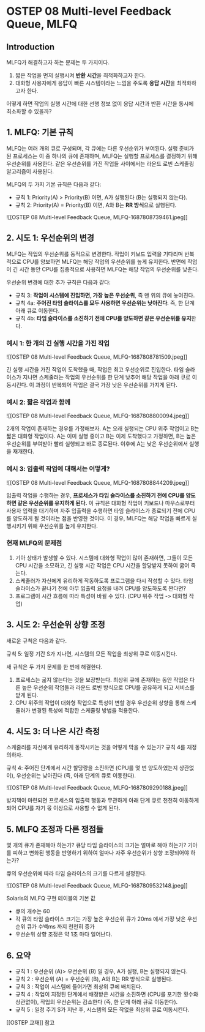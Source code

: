 # OSTEP 08 Multi-level Feedback Queue, MLFQ

## Introduction

MLFQ가 해결하고자 하는 문제는 두 가지이다.

1. 짧은 작업을 먼저 실행시켜 **반환 시간**을 최적화하고자 한다.
2. 대화형 사용자에게 응답이 빠른 시스템이라는 느낌을 주도록 **응답 시간**을 최적화하고자 한다.

어떻게 하면 작업의 실행 시간에 대한 선행 정보 없이 응답 시간과 반환 시간을 동시에 최소화할 수 있을까?

## 1. MLFQ: 기본 규칙

MLFQ는 여러 개의 큐로 구성되며, 각 큐에는 다른 우선순위가 부여된다. 실행 준비가 된 프로세스는 이 중 하나의 큐에 존재하며, MLFQ는 실행할 프로세스를 결정하기 위해 우선순위를 사용한다. 같은 우선순위를 가진 작업들 사이에서는 라운드 로빈 스케줄링 알고리즘이 사용된다.

MLFQ의 두 가지 기본 규칙은 다음과 같다:

- 규칙 1: Priority(A) > Priority(B) 이면, A가 실행된다 (B는 실행되지 않는다).
- 규칙 2: Priority(A) = Priority(B) 이면, A와 B는 **RR 방식**으로 실행된다.

![[OSTEP 08 Multi-level Feedback Queue, MLFQ-1687808739461.jpeg]]

## 2. 시도 1: 우선순위의 변경

MLFQ는 작업의 우선순위를 동적으로 변경한다. 작업이 키보드 입력을 기다리며 반복적으로 CPU를 양보하면 MLFQ는 해당 작업의 우선순위를 높게 유지한다. 반면에 작업이 긴 시간 동안 CPU를 집중적으로 사용하면 MLFQ는 해당 작업의 우선순위를 낮춘다.

우선순위 변경에 대한 추가 규칙은 다음과 같다:

- 규칙 3: **작업이 시스템에 진입하면, 가장 높은 우선순위**, 즉 맨 위의 큐에 놓여진다.
- 규칙 4a: **주어진 타임 슬라이스를 모두 사용하면 우선순위는 낮아진다**. 즉, 한 단계 아래 큐로 이동한다.
- 규칙 4b: **타임 슬라이스를 소진하기 전에 CPU를 양도하면 같은 우선순위를 유지**한다.

### 예시 1: 한 개의 긴 실행 시간을 가진 작업

![[OSTEP 08 Multi-level Feedback Queue, MLFQ-1687808781509.jpeg]]

긴 실행 시간을 가진 작업이 도착했을 때, 작업은 최고 우선순위로 진입한다. 타임 슬라이스가 지나면 스케줄러는 작업의 우선순위를 한 단계 낮추어 해당 작업을 아래 큐로 이동시킨다. 이 과정이 반복되어 작업은 결국 가장 낮은 우선순위를 가지게 된다.

### 예시 2: 짧은 작업과 함께

![[OSTEP 08 Multi-level Feedback Queue, MLFQ-1687808800094.jpeg]]

2개의 작업이 존재하는 경우를 가정해보자. A는 오래 실행되는 CPU 위주 작업이고 B는 짧은 대화형 작업이다. A는 이미 실행 중이고 B는 이제 도착했다고 가정하면, B는 높은 우선순위를 부여받아 빨리 실행되고 바로 종료된다. 이후에 A는 낮은 우선순위에서 실행을 재개한다.

### 예시 3: 입출력 작업에 대해서는 어떻게?

![[OSTEP 08 Multi-level Feedback Queue, MLFQ-1687808844209.jpeg]]

입출력 작업을 수행하는 경우, **프로세스가 타임 슬라이스를 소진하기 전에 CPU를 양도하면 같은 우선순위를 유지하게 된다.** 이 규칙은 대화형 작업이 키보드나 마우스로부터 사용자 입력을 대기하며 자주 입출력을 수행하면 타임 슬라이스가 종료되기 전에 CPU를 양도하게 될 것이라는 점을 반영한 것이다. 이 경우, MLFQ는 해당 작업을 빠르게 실행시키기 위해 우선순위를 높게 유지한다.

### 현재 MLFQ의 문제점

1. 기아 상태가 발생할 수 있다. 시스템에 대화형 작업이 많이 존재하면, 그들이 모든 CPU 시간을 소모하고, 긴 실행 시간 작업은 CPU 시간을 할당받지 못하여 굶어 죽는다.
2. 스케줄러가 자신에게 유리하게 작동하도록 프로그램을 다시 작성할 수 있다. 타임 슬라이스가 끝나기 전에 아무 입출력 요청을 내려 CPU를 양도하도록 짠다면?
3. 프로그램이 시간 흐름에 따라 특성이 바뀔 수 있다. (CPU 위주 작업 -> 대화형 작업)

## 3. 시도 2: 우선순위 상향 조정

새로운 규칙은 다음과 같다.

규칙 5: 일정 기간 S가 지나면, 시스템의 모든 작업을 최상위 큐로 이동시킨다.

새 규칙은 두 가지 문제를 한 번에 해결한다. 

1. 프로세스는 굶지 않는다는 것을 보장받는다. 최상위 큐에 존재하는 동안 작업은 다른 높은 우선순위 작업들과 라운드 로빈 방식으로 CPU를 공유하게 되고 서비스를 받게 된다. 
2. CPU 위주의 작업이 대화형 작업으로 특성이 변할 경우 우선순위 상향을 통해 스케줄러가 변경된 특성에 적합한 스케줄링 방법을 적용한다.

## 4. 시도 3: 더 나은 시간 측정

스케줄러를 자신에게 유리하게 동작시키는 것을 어떻게 막을 수 있는가?
규칙 4를 재정의하자.

규칙 4: 주어진 단계에서 시간 할당량을 소진하면 (CPU를 몇 번 양도하였는지 상관없이), 우선순위는 낮아진다 (즉, 아래 단계의 큐로 이동한다).

![[OSTEP 08 Multi-level Feedback Queue, MLFQ-1687809290188.jpeg]]

방지책이 마련되면 프로세스의 입출력 행동과 무관하게 아래 단계 큐로 천천히 이동하게 되어 CPU를 자기 몫 이상으로 사용할 수 없게 된다.

## 5. MLFQ 조정과 다른 쟁점들

몇 개의 큐가 존재해야 하는가? 큐당 타임 슬라이스의 크기는 얼마로 해야 하는가? 기아를 피하고 변화된 행동을 반영하기 위하여 얼마나 자주 우선순위가 상향 조정되어야 하는가?

큐의 우선순위에 따라 타임 슬라이스의 크기를 다르게 설정한다.

![[OSTEP 08 Multi-level Feedback Queue, MLFQ-1687809532148.jpeg]]

Solaris의 MLFQ 구현 테이블의 기본 값

- 큐의 개수는 60
- 각 큐의 타임 슬라이스 크기는 가장 높은 우선순위 큐가 20ms 에서 가장 낮은 우선순위 큐가 수백ms 까지 천천히 증가
- 우선순위 상향 조정은 약 1초 마다 일어난다.

## 6. 요약

- 규칙 1 : 우선순위 (A)> 우선순위 (B) 일 경우, A가 실행, B는 실행되지 않는다. 
- 규칙 2 : 우선순위 (A) = 우선순위 (B), A와 B는 RR 방식으로 실행된다. 
- 규칙 3 : 작업이 시스템에 들어가면 최상위 큐에 배치된다. 
- 규칙 4 : 작업이 지정된 단계에서 배정받은 시간을 소진하면 (CPU를 포기한 횟수와 상관없이), 작업의 우선순위는 감소한다 (즉, 한 단계 아래 큐로 이동한다).
- 규칙 5 : 일정 주기 S가 지난 후, 시스템의 모든 작없을 최상위 큐로 이동시킨다.

[[OSTEP 교재]] 참고
